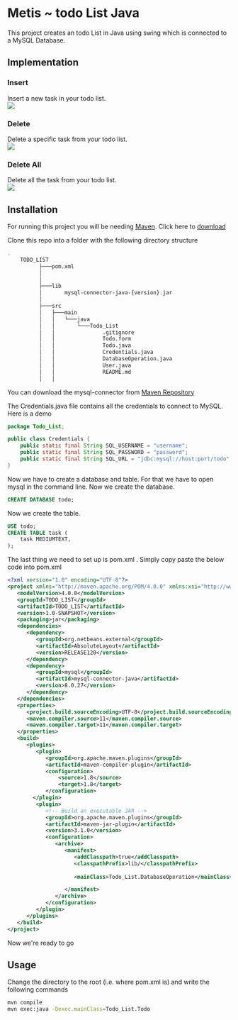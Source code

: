 # Metis ~ todo List Java

This project creates an todo List in Java using swing which is connected to a MySQL Database.
## Implementation
### Insert
Insert a new task in your todo list.<br>
<img src="https://github.com/karishmarajput/Metis/blob/8d3f8d9aaf52779feadc39a6ab3d7ddcfa375935/todo1.png">

### Delete
Delete a specific task from your todo list.<br>
<img src="https://github.com/karishmarajput/Metis/blob/8d3f8d9aaf52779feadc39a6ab3d7ddcfa375935/todo2.png">

### Delete All
Delete all the task from your todo list.<br>
<img src="https://github.com/karishmarajput/Metis/blob/8d3f8d9aaf52779feadc39a6ab3d7ddcfa375935/todo3.png">

## Installation
For running this project you will be needing [Maven](https://maven.apache.org/). Click here to [download](https://maven.apache.org/download.cgi)

Clone this repo into a folder with the following directory structure

```bash
.
    TODO_LIST 
          ├───pom.xml
          │
          │
          ├───lib
          │       mysql-connector-java-{version}.jar
          │
          ├───src
          │   ├───main
          │   │   └───java
          │   │       └───Todo_List
          │   │               .gitignore
          │   │               Todo.form
          │   │               Todo.java
          │   │               Credentials.java
          │   │               DatabaseOperation.java
          │   │               User.java                                    
          │   │               README.md
          │   │             
```
You can download the mysql-connector from [Maven Repository](https://mvnrepository.com/artifact/mysql/mysql-connector-java/)

The Credentials.java file contains all the credentials to connect to MySQL. Here is a demo

```java
package Todo_List;

public class Credentials {
    public static final String SQL_USERNAME = "username";
    public static final String SQL_PASSWORD = "password";
    public static final String SQL_URL = "jdbc:mysql://host:port/todo";
}
```
Now we have to create a database and table. For that we have to open mysql in the command line. Now we create the database.
```sql
CREATE DATABASE todo;
```

Now we create the table.

```sql
USE todo;
CREATE TABLE task (
    task MEDIUMTEXT,
);
```
The last thing we need to set up is pom.xml . Simply copy paste the below code into pom.xml
```xml
<?xml version="1.0" encoding="UTF-8"?>
<project xmlns="http://maven.apache.org/POM/4.0.0" xmlns:xsi="http://www.w3.org/2001/XMLSchema-instance" xsi:schemaLocation="http://maven.apache.org/POM/4.0.0 http://maven.apache.org/xsd/maven-4.0.0.xsd">
   <modelVersion>4.0.0</modelVersion>
   <groupId>TODO_LIST</groupId>
   <artifactId>TODO_LIST</artifactId>
   <version>1.0-SNAPSHOT</version>
   <packaging>jar</packaging>
   <dependencies>
      <dependency>
         <groupId>org.netbeans.external</groupId>
         <artifactId>AbsoluteLayout</artifactId>
         <version>RELEASE120</version>
      </dependency>
      <dependency>
         <groupId>mysql</groupId>
         <artifactId>mysql-connector-java</artifactId>
         <version>8.0.27</version>
      </dependency>
   </dependencies>
   <properties>
      <project.build.sourceEncoding>UTF-8</project.build.sourceEncoding>
      <maven.compiler.source>11</maven.compiler.source>
      <maven.compiler.target>11</maven.compiler.target>
   </properties>
   <build>
      <plugins>
         <plugin>
            <groupId>org.apache.maven.plugins</groupId>
            <artifactId>maven-compiler-plugin</artifactId>
            <configuration>
                <source>1.8</source>
                <target>1.8</target>
            </configuration>
        </plugin>
         <plugin>
            <!-- Build an executable JAR -->
            <groupId>org.apache.maven.plugins</groupId>
            <artifactId>maven-jar-plugin</artifactId>
            <version>3.1.0</version>
            <configuration>
               <archive>
                  <manifest>
                     <addClasspath>true</addClasspath>
                     <classpathPrefix>lib/</classpathPrefix>
                     
                     <mainClass>Todo_List.DatabaseOperation</mainClass>

                  </manifest>
               </archive>
            </configuration>
         </plugin>
      </plugins>
   </build>
</project>

```
Now we're ready to go
## Usage
Change the directory to the root (i.e. where pom.xml is) and write the following commands
```bash
mvn compile
mvn exec:java -Dexec.mainClass=Todo_List.Todo
```
